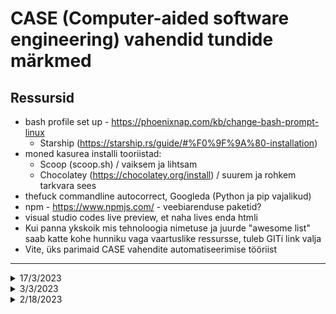 # CASE (Computer-aided software engineering) vahendid tundide märkmed

## Ressursid
- bash profile set up - https://phoenixnap.com/kb/change-bash-prompt-linux
  - Starship (https://starship.rs/guide/#%F0%9F%9A%80-installation)
- moned kasurea installi tooriistad:
  - Scoop (scoop.sh) / vaiksem ja lihtsam
  - Chocolatey (https://chocolatey.org/install) / suurem ja rohkem tarkvara sees
- thefuck commandline autocorrect, Googleda (Python ja pip vajalikud)
- npm - https://www.npmjs.com/ - veebiarenduse paketid?
- visual studio codes live preview, et naha lives enda htmli
- Kui panna ykskoik mis tehnoloogia nimetuse ja juurde "awesome list" saab katte kohe hunniku vaga vaartuslike ressursse, tuleb GITi link valja
- Vite, üks parimaid CASE vahendite automatiseerimise tööriist

***

<details>
  <Summary>17/3/2023</Summary>
  
1) Svelte dev tools (googleda) - see lisab plugin, mis on developer toolide tarbeks. Peale installi tekib lisa tool inspecti alla "Svelte". image.png
2) Hea JS artikkel koodi lihtustamisest - https://medium.com/poka-techblog/simplify-your-javascript-use-map-reduce-and-filter-bd02c593cc2d
3) Static hosting, netlify / surge
  - Tegime hosting surge-ga (https://surge.sh/)
  - Commands:
    - `npm install surge`, veebis `npm install --global surge` aga me panime lokaalselt ainult ühele projektile külge
    - `npx surge` sisse logimiseks ja alustamiseks (esimene kord palus teha logini)
    - ülesse seadmisel esimene kord vaata üle ka faili path (küsib setupis), oluline, et suunad ta kausta, kus su HTML ja assetid (meil oli "dist" kaust naiteks)
    - lõime ka `npm run deploy` käsu ja sisuks sai `"deploy": "npm run build && surge ./dist tenuous-knot.surge.sh"`
    - surge dokumentatsioon: https://surge.sh/help/
  - Lõime modali komponendi ja listi komponendid


  </details>

<details>
  <Summary>3/3/2023</Summary>

Tööriistade kasutamine:
1) Varem task runnerid, tehnoloogiad, mis aitavad kasutada teisi tööriistu, sisuliselt automatiseerimise tööriist.
2) Siis tuli webpack, mis oli nö. ette kokku pandud tööriistade süsteem. Keeruline ja nõuab palju konfigureerimist eelnevalt.
3) Uuemad tööriistade süsteemid nagu näiteks Parcel, on läinud sisuliselt 0 konfiguratsiooni peale. Häda aga on selles, et kui sa tahaksid, midagi ümber konfigureerida, siis selle saavutamine on väga keeruline. Tihtilugu nõuab eraldi pluginate loomist selle tarbeks.
4) Kõige populaarsem praegu on Vite. Sarnaselt Parcelile on see madala konfiguratsiooni vajadusega out of the package AGA kui tarvis konfigureerida siis sellega on seda võimalik üsna lihtsalt teha. https://vitejs.dev/guide/

Vite & Svelte
  - package.jsonis näha mõned sisse ehitatud käsud
  - natukene javaScriptist: https://github.com/Kasparsu/kta22elearnsvelte
    - `npm i -D sass` -D lisab selle devDependencies hulka repos
  - BULMA CDN ehk Content Delivery Network, sisuliselt on see veebileht, kuhu on failid ylesse pandud AGA
    - Server, kus need asuvad on ylesse pandud igale poole maailma. Sisule juurepaasu soovides vaadatakse, kust maailmast poordumine tuleb ja yhendutakse lahimasse serverisse.
    - CDN jatab ka meelde, millise failiga CSS laeti, mis tahendab, et algne lehe laadimine on veidi aeglasem aga kogu ylejaanud sess ja laadimised on praegu kiirem, kuna taiendavaid laadimisi toimub vahem
    - NPMiga seda tehes on samas eeliseks, et koik kasutamata osad jaetakse buildist valja, s.t. et kogu rakendus ise on potentsiaalselt palju vaiksem kui kasutuses vahe osiseid
  - Kui IDE ei tunnista mingit koodi siis tavaliselt extension puudu, app.sveltei CSSi kirjutamiseks naiteks oli vaja "Svelte for VS Code" pluginat.
  
  
</details>
  

<details>
  <Summary>2/18/2023</Summary>

* https://en.wikipedia.org/wiki/Computer-aided_software_engineering
* IDE ehk integrated development environment
* bash profile (avamiseks, voi loomiseks kui see puudub `code ~/.bash_profile ` voimaldab seadistada personaalseid eelistusi gitile:
  - naiteks, kust algab pihta navigatsioon
  - seal seab seadistada ka enda kombinatsioon k2skude lyhendieid, naiteks: `la ="ls -la"`
  - moistlik endale alati pysti panna git fire k2su lyhend. **Googleda**
    - alternatiiviks ka ette seadistatud profiilid, naiteks starship https://starship.rs/guide/#%F0%9F%9A%80-installation
* `winget search <whattosearch, e.g. pyhton>` - kasulik ja self-explanatory käsk (ilmselt töötab ka teistel package manageridel)
* edit system environment variables > environment variables > path (kui tarvis pathe ise sisse kirjutada)
* juttu veebimaailmas:
  - kogu see maailm istub html, css ja javascripti (a.k.a ECMAScript) peal, seejuures **Java ja Javascript on kaks taiesti erinevat asja, ainus seos on neil nimes ja molemad on OOP keeled**
  - nendega on labiv probleem, asjaolus, et alustaladena on neid ysna keeruline muuta (mitte, et muutuseid ei tehtaks) aga reeglina kulub brauseritel vaga pikalt aega, et neid uuendusi toetama hakata
  - html ja css on ysna featuuride vaesed ning nendega "lahedamaid" asju teha ei saa. Seetottu on tekkinud terve hulk "pre-processed" (nimetus tuleneb asjaolust, et veebibrauseid ei oska nendega midagi teha, need nouavad eraldi tooriista, mis tolgendab source faili yheks cssiks ymber) keeli nagu naiteks "Sass/scss", "lesscss", "stylus", "postcss" jne.
  - javascriptil on seevastu olemas hoopis templating keeled, naiteks "Nunjucks", "mustache.js"
  - emmet on yldlevinud plugin htmli kirjutamiseks, vaga asjalik kui endale selgeks teha.
  - node on programm, mis voimaldab arvutis jooksutada javascripti ilma brauserita
  
**Veebirakenduste arenduse kuld**
Emmeti käsud:
  
- `!` empty boilerplate + Tabiga saab algsel genemisel selle pohimuutujad kohe labi hypata ja muuta
- `lorem<number>*<number>` annab numbriga märgitud sõnade arvu x numbriga märgitud ridadel (empty on lihtsalt 30 sona)
- `div{}*<number>` loob {tekstiga} x arvu dive
- `div.<klassinimi>` loob klassiga divid
- `div#<id nimetus` loob # idga divid
               
Raamistikud ja keeled:
- CSS Raamistikud, naiteks: tailwindcss (+daisyui), bootstrap - need pakkuvad etteloodud klasse, millega on voimalik asju juhtida
- Javascripti tegemiseks on asenduseks olemas samuti pre-processed keeled nagu (Coffeescript, mis depracated) ja Typescript (muutujatega), mille mote seisneb selles, et voimaldada muudelt keeltelt yle tulnud arendajatel lihtsamini javascripti (muutujateta) kirjutada. Seejuures Typescriptil on tegelikult tanaseks olemas ka oma kompilaator, seega see pole tegelikult enam paris pre-processed keel.
- Omaette on javascripti raamistikud:
  - top 3: 
    - Angluar.js (iganenud aga laialt veel kasutuses);
    - React.js (hetkel koige levinum ja populaarsem);
    - Vue.js;
  - ja ustulnukad:
    - Svelte.js (sarnane Vue-le, ei pane enda source koodi kaasa vaid tolgendab selle puhtaks js-iks, seega tulemus on palju ohem);
    - Solid.js (sarnane Reactile, muidu mote sama nagu Svelte.js-il kuid teine asi vorreldes Sveltega on see meeletult kiire);

</details>
  
